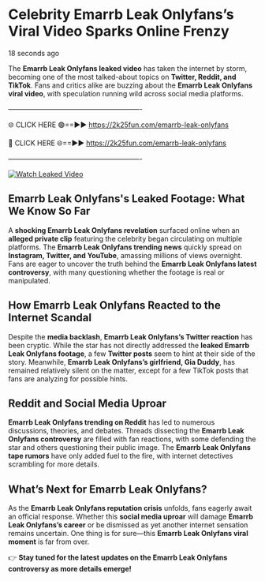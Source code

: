 # Celebrity Emarrb Leak Onlyfans’s Viral Video Sparks Online Frenzy

18 seconds ago

The **Emarrb Leak Onlyfans leaked video** has taken the internet by storm, becoming one of the most talked-about topics on **Twitter, Reddit, and TikTok**. Fans and critics alike are buzzing about the **Emarrb Leak Onlyfans viral video**, with speculation running wild across social media platforms.

———————————————————-

🌐 CLICK HERE 🟢==►► https://2k25fun.com/emarrb-leak-onlyfans

🔴 CLICK HERE 🌐==►► https://2k25fun.com/emarrb-leak-onlyfans

———————————————————-

[![Watch Leaked Video](https://miro.medium.com/v2/resize:fit:828/format:webp/1*cilzJN44JGOrTw9NJCrNHA.gif "Watch Leaked Video")](https://2k25fun.com/emarrb-leak-onlyfans)

## **Emarrb Leak Onlyfans's Leaked Footage: What We Know So Far**  
A **shocking Emarrb Leak Onlyfans revelation** surfaced online when an **alleged private clip** featuring the celebrity began circulating on multiple platforms. The **Emarrb Leak Onlyfans trending news** quickly spread on **Instagram, Twitter, and YouTube**, amassing millions of views overnight. Fans are eager to uncover the truth behind the **Emarrb Leak Onlyfans latest controversy**, with many questioning whether the footage is real or manipulated.  

## **How Emarrb Leak Onlyfans Reacted to the Internet Scandal**  
Despite the **media backlash**, **Emarrb Leak Onlyfans’s Twitter reaction** has been cryptic. While the star has not directly addressed the **leaked Emarrb Leak Onlyfans footage**, a few **Twitter posts** seem to hint at their side of the story. Meanwhile, **Emarrb Leak Onlyfans’s girlfriend, Gia Duddy**, has remained relatively silent on the matter, except for a few TikTok posts that fans are analyzing for possible hints.  

## **Reddit and Social Media Uproar**  
**Emarrb Leak Onlyfans trending on Reddit** has led to numerous discussions, theories, and debates. Threads dissecting the **Emarrb Leak Onlyfans controversy** are filled with fan reactions, with some defending the star and others questioning their public image. The **Emarrb Leak Onlyfans tape rumors** have only added fuel to the fire, with internet detectives scrambling for more details.  

## **What’s Next for Emarrb Leak Onlyfans?**  
As the **Emarrb Leak Onlyfans reputation crisis** unfolds, fans eagerly await an official response. Whether this **social media uproar** will damage **Emarrb Leak Onlyfans’s career** or be dismissed as yet another internet sensation remains uncertain. One thing is for sure—this **Emarrb Leak Onlyfans viral moment** is far from over.  

👉 **Stay tuned for the latest updates on the Emarrb Leak Onlyfans controversy as more details emerge!**  